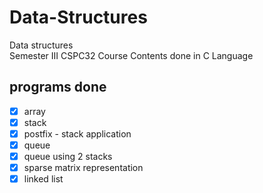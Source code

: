 # Data-Structures
Data structures   
Semester III CSPC32 Course Contents
done in C Language

## programs done
 - [x] array
 - [x] stack
 - [x] postfix - stack application
 - [x] queue
 - [x] queue using 2 stacks
 - [x] sparse matrix representation
 - [x] linked list 
